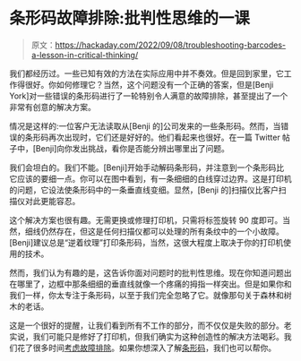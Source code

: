 # 条形码故障排除:批判性思维的一课

> 原文：<https://hackaday.com/2022/09/08/troubleshooting-barcodes-a-lesson-in-critical-thinking/>

我们都经历过。一些已知有效的方法在实际应用中并不奏效。但是回到家里，它工作得很好。你如何修理它？当然，这个问题没有一个正确的答案，但是[Benji York]对一些错误的条形码进行了一轮特别令人满意的故障排除，甚至提出了一个非常有创意的解决方案。

情况是这样的:一位客户无法读取从[Benji 的]公司发来的一些条形码。然而，当错误的条形码再次出现时，它们还是好好的。他们看起来也很好。在一篇 Twitter 帖子中，[Benji]向你发出挑战，看你是否能分辨出哪里出了问题。

我们会坦白的。我们不能。[Benji]开始手动解码条形码，并注意到一个条形码比它应该的要细一点。你可以在图中看到，有一条细细的白线穿过边界。这是打印机的问题，它设法使条形码中的一条垂直线变细。显然，[Benji 的]扫描仪比客户扫描仪对此更能容忍。

这个解决方案也很有趣。无需更换或修理打印机，只需将标签旋转 90 度即可。当然，细线仍然存在，但这是任何扫描仪都可以处理的所有条纹中的一个小故障。[Benji]建议总是“逆着纹理”打印条形码，当然，这很大程度上取决于你的打印机使用的技术。

然而，我们认为有趣的是，这告诉你面对问题时的批判性思维。现在你知道问题出在哪里了，边框中那条细细的垂直线就像一个疼痛的拇指一样突出。但是如果你和我们一样，你太专注于条形码，以至于我们完全忽略了它。就像那句关于森林和树木的老话。

这是一个很好的提醒，让我们看到所有不工作的部分，而不仅仅是失败的部分。老实说，我们可能只是修好了打印机，但我们确实为这种创造性的解决方法喝彩。我们花了很多时间[考虑故障排除](https://hackaday.com/2021/09/03/troubleshooting-a-method-for-solving-problems-the-right-way/)。如果你想深入了解[条形码](https://hackaday.com/2020/01/08/the-barcode-revolution-welcome-to-our-automated-world/)，我们也可以帮你。